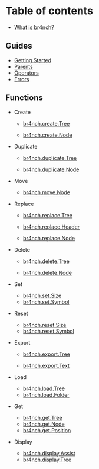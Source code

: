 # Table of contents

- [What is br4nch?](README.md)

## Guides

- [Getting Started](guides/getting_started.md)
- [Parents](guides/parents.md)
- [Operators](guides/operators.md)
- [Errors](guides/errors.md)

## Functions

- Create

  - [br4nch.create.Tree](functions/create/br4nch_create_Tree.md)

  - [br4nch.create.Node](functions/create/br4nch_create_Node.md)
- Duplicate
  - [br4nch.duplicate.Tree](functions/duplicate/br4nch_duplicate_Tree.md)

  - [br4nch.duplicate.Node](functions/duplicate/br4nch_duplicate_Node.md)
- Move
  - [br4nch.move.Node](functions/move/br4nch_move_Node.md)
- Replace
  - [br4nch.replace.Tree](functions/replace/br4nch_replace_Tree.md)

  - [br4nch.replace.Header](functions/replace/br4nch_replace_Header.md)

  - [br4nch.replace.Node](functions/replace/br4nch_replace_Node.md)
- Delete
  - [br4nch.delete.Tree](functions/delete/br4nch_delete_Tree.md)

  - [br4nch.delete.Node](functions/delete/br4nch_delete_Node.md)
- Set

  - [br4nch.set.Size](functions/set/br4nch_set_Size.md)
  - [br4nch.set.Symbol](functions/set/br4nch_set_Symbol.md)
- Reset

  - [br4nch.reset.Size](functions/reset/br4nch_reset_Size.md)
  - [br4nch.reset.Symbol](functions/reset/br4nch_reset_Symbol.md)
- Export
  - [br4nch.export.Tree](functions/export/br4nch_export_Tree.md)

  - [br4nch.export.Text](functions/export/br4nch_export_Text.md)
- Load
  - [br4nch.load.Tree](functions/load/br4nch_load_Tree.md)
  - [br4nch.load.Folder](functions/load/br4nch_load_Folder.md)
- Get
  - [br4nch.get.Tree](functions/get/br4nch_get_Tree.md)
  - [br4nch.get.Node](functions/get/br4nch_get_Node.md)
  - [br4nch.get.Position](functions/get/br4nch_get_Position.md)
- Display
  - [br4nch.display.Assist](functions/display/br4nch_display_Assist.md)
  - [br4nch.display.Tree](functions/display/br4nch_display_Tree.md)
